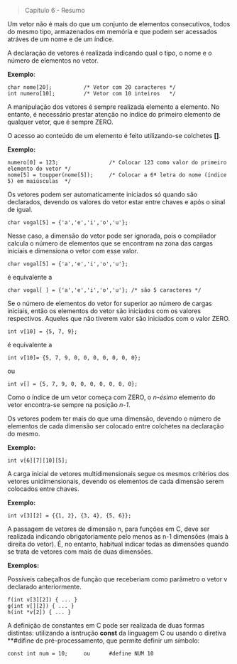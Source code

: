> Capítulo 6 - Resumo

Um vetor não é mais do que um conjunto de elementos consecutivos, todos do mesmo tipo, armazenados em memória e que podem ser acessados atráves de um nome e de um índice.

A declaração de vetores é realizada indicando qual o tipo, o nome e o número de elementos no vetor.

**Exemplo**:

```
char nome[20];          /* Vetor com 20 caracteres */
int numero[10];         /* Vetor com 10 inteiros   */
```

A manipulação dos vetores é sempre realizada elemento a elemento. No entanto, é necessário prestar atenção no índice do primeiro elemento de qualquer vetor, que é sempre ZERO.

O acesso ao conteúdo de um elemento é feito utilizando-se colchetes **[]**.

**Exemplo:**

```
numero[0] = 123;                /* Colocar 123 como valor do primeiro elemento do vetor */
nome[5] = toupper(nome[5]);     /* Colocar a 6ª letra do nome (índice 5) em maiúsculas  */
```

Os vetores podem ser automaticamente iniciados só quando são declarados, devendo os valores do vetor estar entre chaves e após o sinal de igual.

```
char vogal[5] = {'a','e','i','o','u'};
```

Nesse caso, a dimensão do vetor pode ser ignorada, pois o compilador calcula o número de elementos que se encontram na zona das cargas iniciais e dimensiona o vetor com esse valor.

```
char vogal[5] = {'a','e','i','o','u'};
```

é equivalente a

```
char vogal[ ] = {'a','e','i','o','u'}; /* são 5 caracteres */
```

Se o número de elementos do vetor for superior ao número de cargas iniciais, então os elementos do vetor são iniciados com os valores respectivos. Aqueles que não tiverem valor são iniciados com o valor ZERO.

```
int v[10] = {5, 7, 9};
```

é equivalente a

```
int v[10]= {5, 7, 9, 0, 0, 0, 0, 0, 0, 0};
```

ou

```
int v[] = {5, 7, 9, 0, 0, 0, 0, 0, 0, 0};
```

Como o índice de um vetor começa com ZERO, o _n-ésimo_ elemento do vetor encontra-se sempre na posição _n-1_.

Os vetores podem ter mais do que uma dimensão, devendo o número de elementos de cada dimensão ser colocado entre colchetes na declaração do mesmo.

**Exemplo:**

```
int v[6][7][10][5];
```

A carga inicial de vetores multidimensionais segue os mesmos critérios dos vetores unidimensionais, devendo os elementos de cada dimensão serem colocados entre chaves.

**Exemplo:**

```
int v[3][2] = {{1, 2}, {3, 4}, {5, 6}};
```

A passagem de vetores de dimensão n, para funções em C, deve ser realizada indicando obrigatoriamente pelo menos as n-1 dimensões (mais à direita do vetor). É, no entanto, habitual indicar todas as dimensões quando se trata de vetores com mais de duas dimensões.

**Exemplos:**

Possíveis cabeçalhos de função que receberiam como parâmetro o vetor v declarado anteriormente.

```
f(int v[3][2]) { ... }
g(int v[][2]) { ... }
h(int *v[2]) { ... }
```

A definição de constantes em C pode ser realizada de duas formas distintas: utilizando a isntrução **const** da linguagem C ou usando o diretiva \*\*#difine de pré-processamento, que permite definir um símbolo:

```
const int num = 10;     ou      #define NUM 10
```

